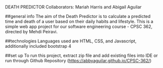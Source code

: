 DEATH PREDICTOR
Collaborators: Mariah Harris and Abigail Aguilar

##general info
The aim of the Death Predictor is to calculate a predicted time and death of a user based on their daily habits and lifestyle. This is a simple web app project for our software engineering course - CPSC 362, directed by Mehdi Peiravi.

##technologies
Languages used are HTML, CSS, and Javascript, additionally included bootstrap 4

##set up
To run this project, extract zip file and add existing files into IDE or run through Github Repository (https://abbyaguilar.github.io/CPSC-362/)
